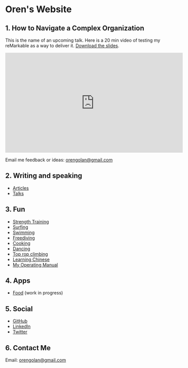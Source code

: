 <!-- numbers -->

# Oren's Website

## 1. How to Navigate a Complex Organization
This is the name of an upcoming talk. Here is a 20 min video of testing my reMarkable as a way to deliver it. [Download the slides](articles/navigate-complex-organization/).

<iframe width="560" height="315" src="https://www.youtube.com/embed/_dG5X4SK_Sc" frameborder="0" allowfullscreen></iframe>

Email me feedback or ideas: <orengolan@gmail.com>

## 2. Writing and speaking
* [Articles](articles/)
* [Talks](talks/)

## 3. Fun
* [Strength Training](strength-training/)
* [Surfing](surf/)
* [Swimming](swim/)
* [Freediving](freediving/)
* [Cooking](cook/)
* [Dancing](dance/)
* [Top rop climbing](top-rope/)
* [Learning Chinese](chinese/)
* [My Operating Manual](operating-manual/)

## 4. Apps
* [Food](https://oren.github.io/food/) (work in progress)

## 5. Social

* [GitHub](https://www.github.com/oren)
* [LinkedIn](https://www.linkedin.com/in/orengolan)
* [Twitter](https://www.twitter.com/oreng)

## 6. Contact Me
Email: <orengolan@gmail.com>

